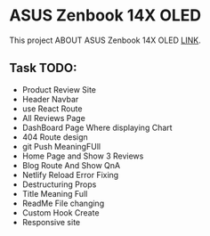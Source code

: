 # ASUS Zenbook 14X OLED

This project ABOUT  ASUS Zenbook 14X OLED  [LINK](https://programminghero-a9.netlify.app/).

## Task TODO:

* Product Review Site 
* Header Navbar 
* use React Route
* All Reviews Page
* DashBoard Page Where displaying Chart
* 404 Route design
* git Push MeaningFUll 
* Home Page and Show 3 Reviews 
* Blog Route And Show QnA
* Netlify Reload Error Fixing
* Destructuring Props
* Title Meaning Full
* ReadMe File changing
* Custom Hook Create
* Responsive site